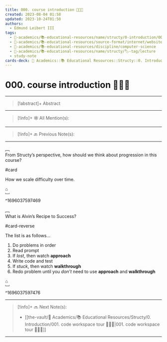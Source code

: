 ```yaml
---
title: 000. course introduction 👨🏻‍🏫
created: 2023-08-04 01:58
updated: 2023-10-24T01:50
authors:
  - Edmund Leibert III
tags:
  - 🔴-academics/📚-educational-resources/name/structy/0-introduction/000-course-introduction-👨🏻‍🏫
  - 🔴-academics/📚-educational-resources/source-format/internet/website
  - 🔴-academics/📚-educational-resources/discipline/computer-science
  - 🔴-academics/📚-educational-resources/name/structy/🏷️-tag/lecture
  - study-note
cards-deck: 🔴 Academics::📚 Educational Resources::Structy::0. Introduction::000. course introduction 👨🏻‍🏫
---
```


# 000. course introduction 👨🏻‍🏫

---

> [!abstract]+ 
> Abstract 
> 

---

> [!info]+ 🕸️ All Mention(s): 
> 

---

> [!info]+ 🔙 Previous Note(s):
> 

---

﹇<br>
From Structy’s perspective, how should we think about progression in this course?

#card 

 How we scale difficulty over time.

⌂
<br>﹈<br>^1696037597469



﹇<br>
What is Alvin’s Recipe to Success? 

#card-reverse 

The list is as follows…
1. Do problems in order
2. Read prompt
3. If *lost*, then watch **approach**
4. Write code and test
5. If *stuck*, then watch **walkthrough**
6. Redo problem until you *don’t* need to use **approach** and **walkthrough**

⌂
<br>﹈<br>^1696037597476



---

> [!info]+ 🔜 Next Note(s):
> - [[the-vault/🔴 Academics/📚 Educational Resources/Structy/0. Introduction/001. code workspace tour 👨🏻‍🏫|001. code workspace tour 👨🏻‍🏫]]

---
